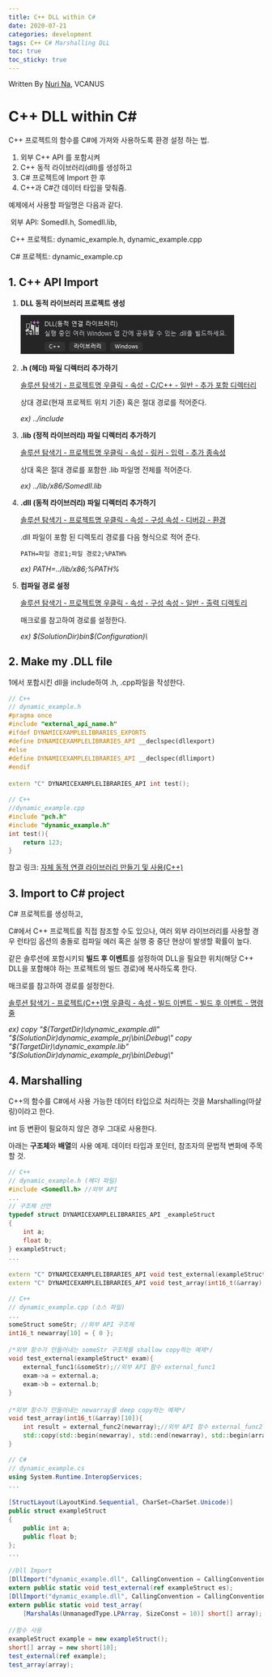 ```yaml
---
title: C++ DLL within C#
date: 2020-07-21
categories: development
tags: C++ C# Marshalling DLL
toc: true
toc_sticky: true
---
```


Written By [Nuri Na](https://github.com/nurring), VCANUS

# C++ DLL within C#

C++ 프로젝트의 함수를 C#에 가져와 사용하도록 환경 설정 하는 법.

1. 외부 C++ API 를 포함시켜
2.  C++ 동적 라이브러리(dll)를 생성하고
3. C# 프로젝트에 Import 한 후
4. C++과 C#간 데이터 타입을 맞춰줌.



예제에서 사용할 파일명은 다음과 같다.

​	외부 API: Somedll.h, Somedll.lib, 

​	C++ 프로젝트: dynamic_example.h, dynamic_example.cpp

​	C# 프로젝트: dynamic_example.cp

## 1. C++ API Import

1. **DLL 동적 라이브러리 프로젝트 생성**

   ![dllproject](/assets/images/2020-07-21.png)

2. **.h (헤더) 파일 디렉터리 추가하기**

   <u>솔루션 탐색기 - 프로젝트명 우클릭 - 속성 - C/C++ - 일반 - 추가 포함 디렉터리</u>

   상대 경로(현재 프로젝트 위치 기준) 혹은 절대 경로를 적어준다.

   *ex) ../include*

3. **.lib (정적 라이브러리) 파일 디렉터리 추가하기**

   <u>솔루션 탐색기 - 프로젝트명 우클릭 - 속성 - 링커 - 입력 - 추가 종속성</u>

   상대 혹은 절대 경로를 포함한 .lib 파일명 전체를 적어준다.

   *ex) ../lib/x86/Somedll.lib*

4. **.dll (동적 라이브러리) 파일 디렉터리 추가하기**

   <u>솔루션 탐색기 - 프로젝트명 우클릭 - 속성 - 구성 속성 - 디버깅 - 환경</u>

   .dll 파일이 포함 된 디렉토리 경로를 다음 형식으로 적어 준다.

   ```PATH=파일 경로1;파일 경로2;%PATH%```

   *ex) PATH=../lib/x86;%PATH%*

5. **컴파일 경로 설정**

   <u>솔루션 탐색기 - 프로젝트명 우클릭 - 속성 - 구성 속성 - 일반 - 출력 디렉토리</u>

   매크로를 참고하여 경로를 설정한다.

   *ex) $(SolutionDir)bin\$(Configuration)\\*

## 2. Make my .DLL file

1에서 포함시킨 dll을 include하여  .h, .cpp파일을 작성한다.

```c++
// C++
// dynamic_example.h
#pragma once
#include "external_api_name.h"
#ifdef DYNAMICEXAMPLELIBRARIES_EXPORTS
#define DYNAMICEXAMPLELIBRARIES_API __declspec(dllexport)
#else
#define DYNAMICEXAMPLELIBRARIES_API __declspec(dllimport)
#endif

extern "C" DYNAMICEXAMPLELIBRARIES_API int test();
```

```cpp
// C++
//dynamic_example.cpp
#include "pch.h"
#include "dynamic_example.h"
int test(){
    return 123;
}
```

참고 링크: [자체 동적 연결 라이브러리 만들기 및 사용(C++)](https://docs.microsoft.com/ko-kr/cpp/build/walkthrough-creating-and-using-a-dynamic-link-library-cpp?view=vs-2019)



## 3. Import to C# project

C# 프로젝트를 생성하고, 

C#에서 C++ 프로젝트를 직접 참조할 수도 있으나, 여러 외부 라이브러리를 사용할 경우 런타임 옵션의 충돌로 컴파일 에러 혹은 실행 중 중단 현상이 발생할 확률이 높다. 

같은 솔루션에 포함시키되 **빌드 후 이벤트**를 설정하여 DLL을 필요한 위치(해당 C++ DLL을 포함해야 하는 프로젝트의 빌드 경로)에 복사하도록 한다.

매크로를 참고하여 경로를 설정한다.

<u>솔루션 탐색기 - 프로젝트(C++)명 우클릭 - 속성 - 빌드 이벤트 - 빌드 후 이벤트 - 명령줄</u>

*ex) copy "$(TargetDir)\dynamic_example.dll"  "$(SolutionDir)dynamic_example_prj\bin\Debug\\"*
*copy "$(TargetDir)\dynamic_example.lib"  "$(SolutionDir)dynamic_example_prj\bin\Debug\\"*



## 4. Marshalling

C++의 함수를  C#에서 사용 가능한 데이터 타입으로 처리하는 것을 Marshalling(마샬링)이라고 한다.

int 등 변환이 필요하지 않은 경우 그대로 사용한다.

아래는 **구조체**와 **배열**의 사용 예제.  데이터 타입과 포인터, 참조자의 문법적 변화에 주목할 것.

```c++
// C++
// dynamic_example.h (헤더 파일)
#include <Somedll.h> //외부 API
...
// 구조체 선언
typedef struct DYNAMICEXAMPLELIBRARIES_API _exampleStruct
{
	int a;
	float b;	
} exampleStruct;
...

extern "C" DYNAMICEXAMPLELIBRARIES_API void test_external(exampleStruct* exam);//구조체, 포인터
extern "C" DYNAMICEXAMPLELIBRARIES_API void test_array(int16_t(&array)[10]);//배열, 참조자
```

``` c++
// C++
// dynamic_example.cpp (소스 파일)
...
someStruct someStr; //외부 API 구조체
int16_t newarray[10] = { 0 };

/*외부 함수가 만들어내는 someStr 구조체를 shallow copy하는 예제*/
void test_external(exampleStruct* exam){
    external_func1(&someStr);//외부 API 함수 external_func1
    exam->a = external.a;
    exam->b = external.b;
}

/*외부 함수가 만들어내는 newarray를 deep copy하는 예제*/
void test_array(int16_t(&array)[10]){
    int result = external_func2(newarray);//외부 API 함수 external_func2
	std::copy(std::begin(newarray), std::end(newarray), std::begin(array));//deep copy
}
```

``` csharp
// C#
// dynamic_example.cs
using System.Runtime.InteropServices;
...
    
[StructLayout(LayoutKind.Sequential, CharSet=CharSet.Unicode)]
public struct exampleStruct
{
    public int a;
    public float b;
};
...
    
//Dll Import
[DllImport("dynamic_example.dll", CallingConvention = CallingConvention.Cdecl)]
extern public static void test_external(ref exampleStruct es);
[DllImport("dynamic_example.dll", CallingConvention = CallingConvention.Cdecl)]
extern public static void test_array(
    [MarshalAs(UnmanagedType.LPArray, SizeConst = 10)] short[] array);

//함수 사용
exampleStruct example = new exampleStruct();
short[] array = new short[10];
test_external(ref example);
test_array(array);
```









































